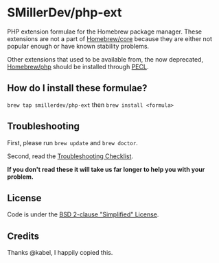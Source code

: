 # SMillerDev/php-ext
PHP extension formulae for the Homebrew package manager. These extensions are not a part of [Homebrew/core](https://github.com/Homebrew/homebrew-core/) because they are either not popular enough or have known stability problems.

Other extensions that used to be available from, the now deprecated, [Homebrew/php](https://github.com/Homebrew/homebrew-php/) should be installed through [PECL](https://pecl.php.net/).

## How do I install these formulae?
`brew tap smillerdev/php-ext` then `brew install <formula>`

## Troubleshooting
First, please run `brew update` and `brew doctor`.

Second, read the [Troubleshooting Checklist](https://docs.brew.sh/Troubleshooting).

**If you don't read these it will take us far longer to help you with your problem.**

## License
Code is under the [BSD 2-clause "Simplified" License](https://github.com/Homebrew/homebrew-core/blob/master/LICENSE.txt).

## Credits
Thanks @kabel, I happily copied this.
